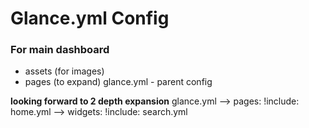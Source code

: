 # Glance.yml Config
### For main dashboard

- assets (for images)
- pages (to expand)
glance.yml - parent config

**looking forward to 2 depth expansion**
glance.yml --> pages: !include: home.yml --> widgets: !include: search.yml
